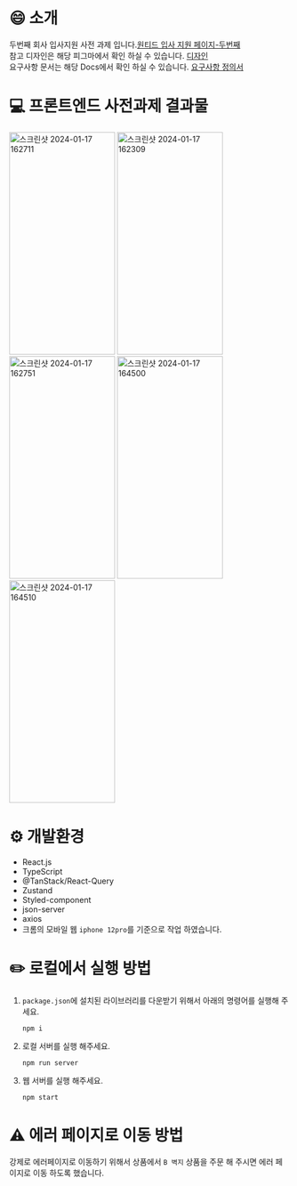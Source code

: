 # :smile: 소개
두번째 회사 입사지원 사전 과제 입니다.[원티드 입사 지원 페이지-두번째](https://www.wanted.co.kr/company/780)  
참고 디자인은 해당 피그마에서 확인 하실 수 있습니다. [디자인](https://www.figma.com/file/hSJI4HpRvmZjm77vJfJest/%ED%94%84%EB%A1%A0%ED%8A%B8%EC%97%94%EB%93%9C-%EA%B3%BC%EC%A0%9C?node-id=4%3A1773&mode=dev)  
요구사항 문서는 해당 Docs에서 확인 하실 수 있습니다. [요구사항 정의서](https://docs.google.com/document/d/1Wm__8XmphxBu0moQ5dm_g9NuxgaMwWjKRqrhBSch0zU/edit)  
# :computer: 프론트엔드 사전과제 결과물
<img width="190" height="400" alt="스크린샷 2024-01-17 162711" src="https://github.com/monii/two-recruit-challenge/assets/26447328/a2bed17f-a31a-4791-a8cf-d61677941cab"></img>
<img width="190" height="400" alt="스크린샷 2024-01-17 162309" src="https://github.com/monii/two-recruit-challenge/assets/26447328/5962624b-b2a6-4254-9586-279ef1416d19"></img>
<img width="190" height="400" alt="스크린샷 2024-01-17 162751" src="https://github.com/monii/two-recruit-challenge/assets/26447328/6e2d2cb1-8212-4524-9386-7d8c6ade73ea"></img>
<img width="190" height="400" alt="스크린샷 2024-01-17 164500" src="https://github.com/monii/two-recruit-challenge/assets/26447328/26ccff0d-15c7-4730-8cdc-ca21e3f98f81"></img>
<img width="190" height="400" alt="스크린샷 2024-01-17 164510" src="https://github.com/monii/two-recruit-challenge/assets/26447328/b07fc709-8cc7-4d8e-977c-ec652f5c870e"></img>
</br>  
# :gear: 개발환경 
* React.js
* TypeScript
* @TanStack/React-Query
* Zustand
* Styled-component
* json-server
* axios
* 크롬의 모바일 웹 `iphone 12pro`를 기준으로 작업 하였습니다.
# :pencil2: 로컬에서 실행 방법
1. `package.json`에 설치된 라이브러리를 다운받기 위해서 아래의 명령어를 실행해 주세요.
    ```
    npm i 
    ```
2. 로컬 서버를 실행 해주세요.
   ```
   npm run server
   ```
4. 웹 서버를 실행 해주세요.
   ```
   npm start
   ```
# :warning: 에러 페이지로 이동 방법
강제로 에러페이지로 이동하기 위해서 상품에서 `B 벽지` 상품을 주문 해 주시면 에러 페이지로 이동 하도록 했습니다.
